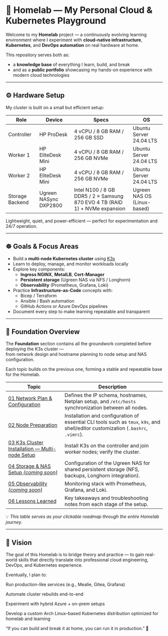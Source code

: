 # 🧠 Homelab — My Personal Cloud & Kubernetes Playground

Welcome to my **Homelab** project — a continuously evolving learning environment where I experiment with **cloud-native infrastructure**, **Kubernetes**, and **DevOps automation** on real hardware at home.

This repository serves both as:
- a **knowledge base** of everything I learn, build, and break  
- and as a **public portfolio** showcasing my hands-on experience with modern cloud technologies  

---

## ⚙️ Hardware Setup

My cluster is built on a small but efficient setup:

| Role | Device | Specs | OS |
|------|---------|-------|----|
| Controller | HP ProDesk | 4 vCPU / 8 GB RAM / 256 GB SSD | Ubuntu Server 24.04 LTS |
| Worker 1 | HP EliteDesk Mini | 4 vCPU / 8 GB RAM / 256 GB NVMe | Ubuntu Server 24.04 LTS |
| Worker 2 | HP EliteDesk Mini | 4 vCPU / 8 GB RAM / 256 GB NVMe | Ubuntu Server 24.04 LTS |
| Storage Backend | Ugreen NASync DXP2800 | Intel N100 / 8 GB DDR5 / 2 × Samsung 870 EVO 4 TB (RAID 1) + NVMe expansion | Ugreen NAS OS (Linux-based) |

Lightweight, quiet, and power-efficient — perfect for experimentation and 24/7 operation.

---

## ☸️ Goals & Focus Areas

- Build a **multi-node Kubernetes cluster** using [K3s](https://k3s.io)  
- Learn to deploy, manage, and monitor workloads locally  
- Explore key components:
  - **Ingress NGINX**, **MetalLB**, **Cert-Manager**
  - **Persistent storage** (Ugreen NAS via NFS / Longhorn)
  - **Observability** (Prometheus, Grafana, Loki)
- Practice **Infrastructure-as-Code** concepts with:
  - Bicep / Terraform  
  - Ansible / Bash automation  
  - GitHub Actions or Azure DevOps pipelines
- Document every step to make learning repeatable and transparent

---


## 🧱 Foundation Overview

The **Foundation** section contains all the groundwork completed before deploying the K3s cluster —  
from network design and hostname planning to node setup and NAS configuration.

Each topic builds on the previous one, forming a stable and repeatable base for the Homelab.

| Topic | Description |
|-------------|-------|
| [01 Network Plan & Configuration](./foundation/network-plan.md) | Defines the IP schema, hostnames, Netplan setup, and `/etc/hosts` synchronization between all nodes. |
| [02 Node Preparation](./foundation/node-preparation.md) | Installation and configuration of essential CLI tools such as `tmux`, `k9s`, and shell/editor customization (`.bashrc`, `.vimrc`).
| [03 K3s Cluster Installation — Multi-node Setup](./kubernetes-fundamentals/setup/01-install-k3s.md) | Install K3s on the controller and join worker nodes; verify the cluster. |
| [04 Storage & NAS Setup *(coming soon)*](./infrastructure/storage/README.md) | Configuration of the Ugreen NAS for shared persistent storage (NFS, backups, Longhorn integration). |
| [05 Observability *(coming soon)*](./kubernetes-fundamentals/monitoring/README.md) | Monitoring stack with Prometheus, Grafana, and Loki. |
| [06 Lessons Learned](./docs/lessons-learned.md) | Key takeaways and troubleshooting notes from each stage of the setup. |

💡 *This table serves as your clickable roadmap through the entire Homelab journey.*

---

## 🚀 Vision
The goal of this Homelab is to bridge theory and practice —
to gain real-world skills that directly translate into professional cloud engineering, DevOps, and Kubernetes experience.

Eventually, I plan to:

Run production-like services (e.g., Mealie, Gitea, Grafana)

Automate cluster rebuilds end-to-end

Experiment with hybrid Azure + on-prem setups

Develop a custom Arch Linux–based Kubernetes distribution optimized for homelab and learning


“If you can build and break it at home, you can run it in production.” 🧩
